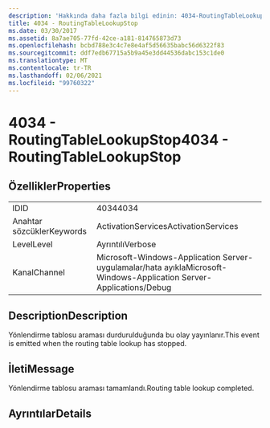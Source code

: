 ```yaml
---
description: 'Hakkında daha fazla bilgi edinin: 4034-RoutingTableLookupStop'
title: 4034 - RoutingTableLookupStop
ms.date: 03/30/2017
ms.assetid: 8a7ae705-77fd-42ce-a181-814765873d73
ms.openlocfilehash: bcbd788e3c4c7e8e4af5d56635babc56d6322f83
ms.sourcegitcommit: ddf7edb67715a5b9a45e3dd44536dabc153c1de0
ms.translationtype: MT
ms.contentlocale: tr-TR
ms.lasthandoff: 02/06/2021
ms.locfileid: "99760322"
---
```

# <a name="4034---routingtablelookupstop"></a><span data-ttu-id="3adb5-103">4034 - RoutingTableLookupStop</span><span class="sxs-lookup"><span data-stu-id="3adb5-103">4034 - RoutingTableLookupStop</span></span>

## <a name="properties"></a><span data-ttu-id="3adb5-104">Özellikler</span><span class="sxs-lookup"><span data-stu-id="3adb5-104">Properties</span></span>  
  
|||  
|-|-|  
|<span data-ttu-id="3adb5-105">ID</span><span class="sxs-lookup"><span data-stu-id="3adb5-105">ID</span></span>|<span data-ttu-id="3adb5-106">4034</span><span class="sxs-lookup"><span data-stu-id="3adb5-106">4034</span></span>|  
|<span data-ttu-id="3adb5-107">Anahtar sözcükler</span><span class="sxs-lookup"><span data-stu-id="3adb5-107">Keywords</span></span>|<span data-ttu-id="3adb5-108">ActivationServices</span><span class="sxs-lookup"><span data-stu-id="3adb5-108">ActivationServices</span></span>|  
|<span data-ttu-id="3adb5-109">Level</span><span class="sxs-lookup"><span data-stu-id="3adb5-109">Level</span></span>|<span data-ttu-id="3adb5-110">Ayrıntılı</span><span class="sxs-lookup"><span data-stu-id="3adb5-110">Verbose</span></span>|  
|<span data-ttu-id="3adb5-111">Kanal</span><span class="sxs-lookup"><span data-stu-id="3adb5-111">Channel</span></span>|<span data-ttu-id="3adb5-112">Microsoft-Windows-Application Server-uygulamalar/hata ayıkla</span><span class="sxs-lookup"><span data-stu-id="3adb5-112">Microsoft-Windows-Application Server-Applications/Debug</span></span>|  
  
## <a name="description"></a><span data-ttu-id="3adb5-113">Description</span><span class="sxs-lookup"><span data-stu-id="3adb5-113">Description</span></span>  

 <span data-ttu-id="3adb5-114">Yönlendirme tablosu araması durdurulduğunda bu olay yayınlanır.</span><span class="sxs-lookup"><span data-stu-id="3adb5-114">This event is emitted when the routing table lookup has stopped.</span></span>  
  
## <a name="message"></a><span data-ttu-id="3adb5-115">İleti</span><span class="sxs-lookup"><span data-stu-id="3adb5-115">Message</span></span>  

 <span data-ttu-id="3adb5-116">Yönlendirme tablosu araması tamamlandı.</span><span class="sxs-lookup"><span data-stu-id="3adb5-116">Routing table lookup completed.</span></span>  
  
## <a name="details"></a><span data-ttu-id="3adb5-117">Ayrıntılar</span><span class="sxs-lookup"><span data-stu-id="3adb5-117">Details</span></span>

